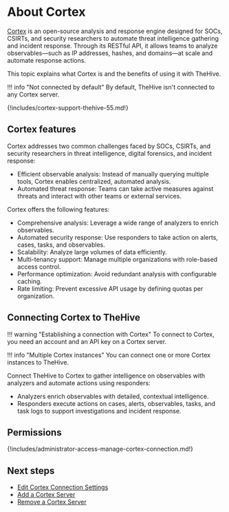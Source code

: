 # About Cortex

[Cortex](https://github.com/thehive-project/Cortex/) is an open-source analysis and response engine designed for SOCs, CSIRTs, and security researchers to automate threat intelligence gathering and incident response. Through its RESTful API, it allows teams to analyze observables—such as IP addresses, hashes, and domains—at scale and automate response actions.

This topic explains what Cortex is and the benefits of using it with TheHive.

!!! info "Not connected by default"
    By default, TheHive isn't connected to any Cortex server.

{!includes/cortex-support-thehive-55.md!}

## Cortex features

Cortex addresses two common challenges faced by SOCs, CSIRTs, and security researchers in threat intelligence, digital forensics, and incident response:

* Efficient observable analysis: Instead of manually querying multiple tools, Cortex enables centralized, automated analysis.
* Automated threat response: Teams can take active measures against threats and interact with other teams or external services.

Cortex offers the following features:

* Comprehensive analysis: Leverage a wide range of analyzers to enrich observables.
* Automated security response: Use responders to take action on alerts, cases, tasks, and observables.
* Scalability: Analyze large volumes of data efficiently.
* Multi-tenancy support: Manage multiple organizations with role-based access control.
* Performance optimization: Avoid redundant analysis with configurable caching.
* Rate limiting: Prevent excessive API usage by defining quotas per organization.

## Connecting Cortex to TheHive

!!! warning "Establishing a connection with Cortex"
    To connect to Cortex, you need an account and an API key on a Cortex server.

!!! info "Multiple Cortex instances"
    You can connect one or more Cortex instances to TheHive.

Connect TheHive to Cortex to gather intelligence on observables with analyzers and automate actions using responders:

* Analyzers enrich observables with detailed, contextual intelligence.
* Responders execute actions on cases, alerts, observables, tasks, and task logs to support investigations and incident response.

## Permissions

{!includes/administrator-access-manage-cortex-connection.md!}

<h2>Next steps</h2>

* [Edit Cortex Connection Settings](edit-cortex-connection-settings.md)
* [Add a Cortex Server](add-a-cortex-server.md)
* [Remove a Cortex Server](remove-a-cortex-server.md)